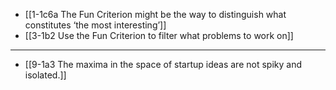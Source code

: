 - [[1-1c6a The Fun Criterion might be the way to distinguish what constitutes ‘the most interesting’]]
- [[3-1b2 Use the Fun Criterion to filter what problems to work on]]
---
- [[9-1a3 The maxima in the space of startup ideas are not spiky and isolated.]]
